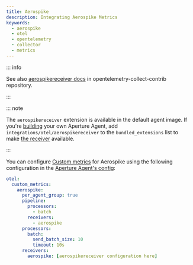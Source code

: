 ```yaml
---
title: Aerospike
description: Integrating Aerospike Metrics
keywords:
  - aerospike
  - otel
  - opentelemetry
  - collector
  - metrics
---
```


::: info

See also [aerospikereceiver docs][receiver] in opentelemetry-collect-contrib
repository.

:::

::: note

The `aerospikereceiver` extension is available in the default agent image. If
you're [building][build] your own Aperture Agent, add
`integrations/otel/aerospikereceiver` to the `bundled_extensions` list to make
[the receiver][receiver] available.

:::

You can configure [Custom metrics][custom-metrics] for Aerospike using the
following configuration in the [Aperture Agent's config][agent-config]:

```yaml
otel:
  custom_metrics:
    aerospike:
      per_agent_group: true
      pipeline:
        processors:
          - batch
        receivers:
          - aerospike
      processors:
        batch:
          send_batch_size: 10
          timeout: 10s
      receivers:
        aerospike: [aerospikereceiver configuration here]
```

[build]: /reference/aperturectl/build/agent/agent.md
[receiver]:
  https://github.com/open-telemetry/opentelemetry-collector-contrib/tree/main/receiver/aerospikereceiver
[custom-metrics]: /reference/configuration/agent.md#custom-metrics-config
[agent-config]: /reference/configuration/agent.md#agent-o-t-e-l-config
